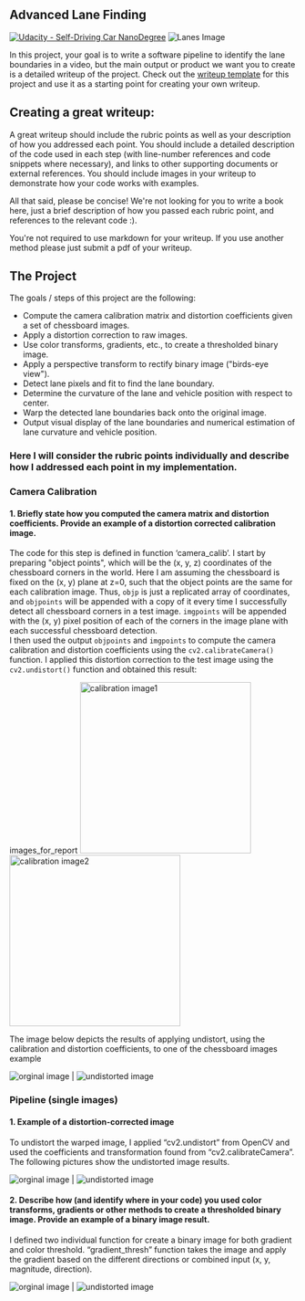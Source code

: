 ## Advanced Lane Finding
[![Udacity - Self-Driving Car NanoDegree](https://s3.amazonaws.com/udacity-sdc/github/shield-carnd.svg)](http://www.udacity.com/drive)
![Lanes Image](./examples/example_output.jpg)

In this project, your goal is to write a software pipeline to identify the lane boundaries in a video, but the main output or product we want you to create is a detailed writeup of the project.  Check out the [writeup template](https://github.com/udacity/CarND-Advanced-Lane-Lines/blob/master/writeup_template.md) for this project and use it as a starting point for creating your own writeup.  

Creating a great writeup:
---
A great writeup should include the rubric points as well as your description of how you addressed each point.  You should include a detailed description of the code used in each step (with line-number references and code snippets where necessary), and links to other supporting documents or external references.  You should include images in your writeup to demonstrate how your code works with examples.  

All that said, please be concise!  We're not looking for you to write a book here, just a brief description of how you passed each rubric point, and references to the relevant code :). 

You're not required to use markdown for your writeup.  If you use another method please just submit a pdf of your writeup.

The Project
---

The goals / steps of this project are the following:

* Compute the camera calibration matrix and distortion coefficients given a set of chessboard images.
* Apply a distortion correction to raw images.
* Use color transforms, gradients, etc., to create a thresholded binary image.
* Apply a perspective transform to rectify binary image ("birds-eye view").
* Detect lane pixels and fit to find the lane boundary.
* Determine the curvature of the lane and vehicle position with respect to center.
* Warp the detected lane boundaries back onto the original image.
* Output visual display of the lane boundaries and numerical estimation of lane curvature and vehicle position.

### Here I will consider the rubric points individually and describe how I addressed each point in my implementation.  

### Camera Calibration
#### 1. Briefly state how you computed the camera matrix and distortion coefficients. Provide an example of a distortion corrected calibration image.

The code for this step is defined in function ‘camera_calib’.
I start by preparing "object points", which will be the (x, y, z) coordinates of the chessboard corners in the world. Here I am assuming the chessboard is fixed on the (x, y) plane at z=0, such that the object points are the same for each calibration image.  Thus, `objp` is just a replicated array of coordinates, and `objpoints` will be appended with a copy of it every time I successfully detect all chessboard corners in a test image.  `imgpoints` will be appended with the (x, y) pixel position of each of the corners in the image plane with each successful chessboard detection.  
I then used the output `objpoints` and `imgpoints` to compute the camera calibration and distortion coefficients using the `cv2.calibrateCamera()` function.  I applied this distortion correction to the test image using the `cv2.undistort()` function and obtained this result: 


images_for_report
<img src="images_for_report/calib1.png" width="300" alt="calibration image1"/>  <img src="images_for_report/calib2.png" width="300" alt="calibration image2"/>

The image below depicts the results of applying undistort, using the calibration and distortion coefficients, to one of the chessboard images example

![orginal image](images_for_report/orginalChart.png)  |  ![undistorted image](images_for_report/undistorted.png)

### Pipeline (single images)

#### 1. Example of a distortion-corrected image
To undistort the warped image, I applied “cv2.undistort” from OpenCV and used the coefficients and transformation found from “cv2.calibrateCamera”. The following pictures show the undistorted image results.

![orginal image](images_for_report/orginal_distorted.png)  |  ![undistorted image](images_for_report/undistorted_img.png)


#### 2. Describe how (and identify where in your code) you used color transforms, gradients or other methods to create a thresholded binary image.  Provide an example of a binary image result.
I defined two individual function for create a binary image for both gradient and color threshold.  “gradient_thresh” function takes the image and apply the gradient based on the different directions or combined input (x, y, magnitude, direction).

![orginal image](images_for_report/original1.png)  |  ![undistorted image](images_for_report/gradient_x.png)